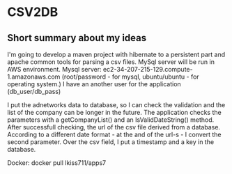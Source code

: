 # CSV2DB

## Short summary about my ideas
I'm going to develop a maven project with hibernate to a persistent part and apache common tools for parsing a csv files. MySql server 
will be run in AWS environment.
Mysql server: ec2-34-207-215-129.compute-1.amazonaws.com (root/password - for mysql, ubuntu/ubuntu - for operating system.)
I have an another user for the application (db_user/db_pass)

I put the adnetworks data to database, so I can check the validation and the list of the company can be longer in the future.
The application checks the parameters with a getCompanyList() and an IsValidDateString() method. After successfull checking, the url of
the csv file derived from a database. According to a different date format - at the and of the url-s - I convert the second parameter.
Over the csv field, I put a timestamp and a key in the database.

Docker: docker pull lkiss711/apps7
